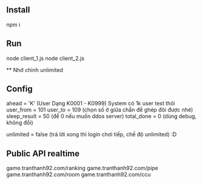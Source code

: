 ## Install
npm i

## Run
node client_1.js
node client_2.js

** Nhớ chỉnh unlimited

## Config
ahead = 'K' (User Dạng K0001 - K0999) System có 1k user test thôi
user_from = 101
user_to = 109 (chọn số ở giữa chẵn để ghép đôi được nhé)
sleep_result = 50 (để 0 nếu muốn ddos server)
total_done = 0 (dùng debug, không đổi)

unlimited = false (trả lời xong thì login chơi tiếp, chế độ unlimited) :D

## Public API realtime
game.tranthanh92.com/ranking
game.tranthanh92.com/pipe
game.tranthanh92.com/room
game.tranthanh92.com/ccu